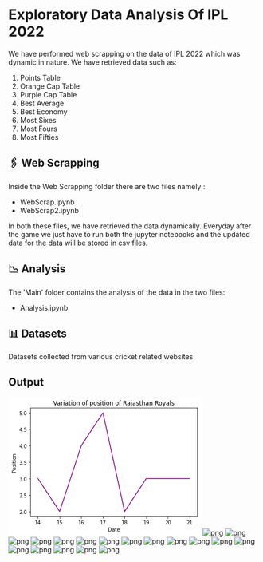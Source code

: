 # **Exploratory Data Analysis Of IPL 2022**

We have performed web scrapping on the data of IPL 2022 which was dynamic in nature. We have retrieved data such as:

1. Points Table
2. Orange Cap Table
3. Purple Cap Table
4. Best Average
5. Best Economy
6. Most Sixes
7. Most Fours
8. Most Fifties

## 🖇️ **Web Scrapping**

Inside the Web Scrapping folder there are two files namely :

- WebScrap.ipynb
- WebScrap2.ipynb

In both these files, we have retrieved the data dynamically. Everyday after the game we just have to run both the jupyter notebooks and the updated data for the data will be stored in csv files.

## 📉 **Analysis**

The 'Main' folder contains the analysis of the data in the two files:

- Analysis.ipynb

## 📊 **Datasets**

Datasets collected from various cricket related websites

## **Output**

![png](/Output/output_8_0.png)
![png](../Output/output_13_0.png)
![png](../Output/output_15_0.png)
![png](../Output/output_21_0.png)
![png](../Output/output_26_0.png)
![png](../Output/output_28_0.png)
![png](../Output/output_36_0.png)
![png](../Output/output_41_0.png)
![png](../Output/output_43_0.png)
![png](../Output/output_50_0.png)
![png](../Output/output_55_0.png)
![png](../Output/output_57_0.png)
![png](../Output/output_65_0.png)
![png](../Output/output_69_0.png)
![png](../Output/output_75_0.png)
![png](../Output/output_77_0.png)
![png](../Output/output_85_0.png)
![png](../Output/output_90_0.png)
![png](../Output/output_93_0.png)
